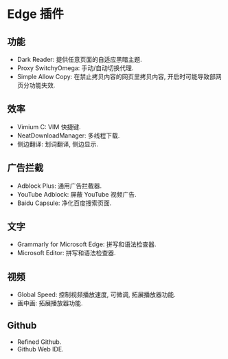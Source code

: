 # Edge 插件

## 功能
- Dark Reader: 提供任意页面的自适应黑暗主题.
- Proxy SwitchyOmega: 手动/自动切换代理.
- Simple Allow Copy: 在禁止拷贝内容的网页里拷贝内容, 开启时可能导致部网页分功能失效.

## 效率
- Vimium C: VIM 快捷键.
- NeatDownloadManager: 多线程下载.
- 侧边翻译: 划词翻译, 侧边显示.

## 广告拦截
- Adblock Plus: 通用广告拦截器.
- YouTube Adblock: 屏蔽 YouTube 视频广告.
- Baidu Capsule: 净化百度搜索页面.

## 文字
- Grammarly for Microsoft Edge: 拼写和语法检查器.
- Microsoft Editor: 拼写和语法检查器.

## 视频
- Global Speed: 控制视频播放速度, 可微调, 拓展播放器功能.
- 画中画: 拓展播放器功能.

## Github
- Refined Github.
- Github Web IDE.
